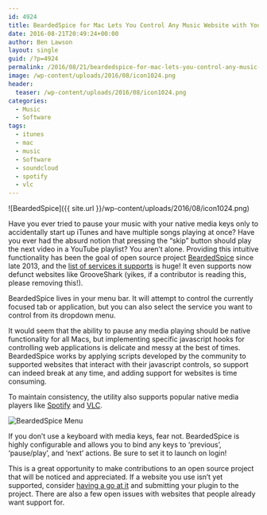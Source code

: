 ```yaml
---
id: 4924
title: BeardedSpice for Mac Lets You Control Any Music Website with Your Media Keys
date: 2016-08-21T20:49:24+00:00
author: Ben Lawson
layout: single
guid: /?p=4924
permalink: /2016/08/21/beardedspice-for-mac-lets-you-control-any-music-website-with-your-media-keys/
image: /wp-content/uploads/2016/08/icon1024.png
header:
  teaser: /wp-content/uploads/2016/08/icon1024.png
categories:
  - Music
  - Software
tags:
  - itunes
  - mac
  - music
  - Software
  - soundcloud
  - spotify
  - vlc
---
```


![BeardedSpice]({{ site.url }}/wp-content/uploads/2016/08/icon1024.png)

Have you ever tried to pause your music with your native media keys only to accidentally start up iTunes and have multiple songs playing at once? Have you ever had the absurd notion that pressing the &#8220;skip&#8221; button should play the next video in a YouTube playlist? You aren&#8217;t alone. Providing this intuitive functionality has been the goal of open source project [BeardedSpice](http://beardedspice.github.io/) since late 2013, and the [list of services it supports](https://github.com/beardedspice/beardedspice#supported-sites) is huge! It even supports now defunct websites like GrooveShark (yikes, if a contributor is reading this, please removing this!).

BeardedSpice lives in your menu bar. It will attempt to control the currently focused tab or application, but you can also select the service you want to control from its dropdown menu.

It would seem that the ability to pause any media playing should be native functionality for all Macs, but implementing specific javascript hooks for controlling web applications is delicate and messy at the best of times. BeardedSpice works by applying scripts developed by the community to supported websites that interact with their javascript controls, so support can indeed break at any time, and adding support for websites is time consuming.

To maintain consistency, the utility also supports popular native media players like [Spotify](/2011/07/14/music-streaming-service-spotify-is-now-available-in-the-u-s/) and [VLC](/2011/06/24/vlc-the-media-playback-gurus-one-tool/).

<img class="size-full wp-image-4930 aligncenter" src="/wp-content/uploads/2016/08/beardedspice-screenshot.jpg" alt="BeardedSpice Menu" width="319" height="187" srcset="/wp-content/uploads/2016/08/beardedspice-screenshot.jpg 319w, /wp-content/uploads/2016/08/beardedspice-screenshot-300x176.jpg 300w, /wp-content/uploads/2016/08/beardedspice-screenshot-180x106.jpg 180w" sizes="(max-width: 319px) 100vw, 319px" />

If you don&#8217;t use a keyboard with media keys, fear not. BeardedSpice is highly configurable and allows you to bind any keys to &#8216;previous&#8217;, &#8216;pause/play&#8217;, and &#8216;next&#8217; actions. Be sure to set it to launch on login!

This is a great opportunity to make contributions to an open source project that will be noticed and appreciated. If a website you use isn&#8217;t yet supported, consider [having a go at it](https://github.com/beardedspice/beardedspice) and submitting your plugin to the project. There are also a few open issues with websites that people already want support for.
